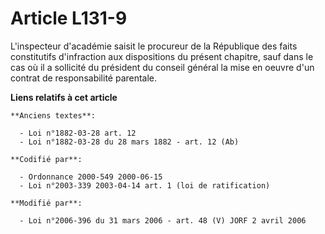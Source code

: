 # Article L131-9

L'inspecteur d'académie saisit le procureur de la République des faits constitutifs d'infraction aux dispositions du présent
chapitre, sauf dans le cas où il a sollicité du président du conseil général la mise en oeuvre d'un contrat de responsabilité
parentale.

**Liens relatifs à cet article**

	**Anciens textes**:

	  - Loi n°1882-03-28 art. 12
	  - Loi n°1882-03-28 du 28 mars 1882 - art. 12 (Ab)

	**Codifié par**:

	  - Ordonnance 2000-549 2000-06-15
	  - Loi n°2003-339 2003-04-14 art. 1 (loi de ratification)

	**Modifié par**:

	  - Loi n°2006-396 du 31 mars 2006 - art. 48 (V) JORF 2 avril 2006
